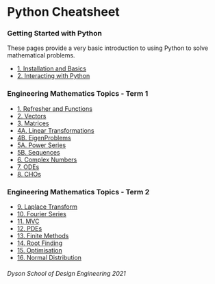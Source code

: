 # Python Cheatsheet


### Getting Started with Python
These pages provide a very basic introduction to using Python to solve mathematical problems. 
- [1. Installation and Basics](gettingStarted\installationPython)
- [2. Interacting with Python](gettingStarted\interactingWithPython)

### Engineering Mathematics Topics - Term 1
- [1. Refresher and Functions](Topics_term1\1_Refresher_func)
- [2. Vectors](Topics_term1\2_Vectors)
- [3. Matrices]()
- [4A. Linear Transformations]()
- [4B. EigenProblems]()
- [5A. Power Series]()
- [5B. Sequences]()
- [6. Complex Numbers]()
- [7. ODEs]()
- [8. CHOs]()

### Engineering Mathematics Topics - Term 2
 - [9. Laplace Transform]()
 - [10. Fourier Series]()
 - [11. MVC]()
 - [12. PDEs]()
 - [13. Finite Methods]()
 - [14. Root Finding]()
 - [15. Optimisation]()
 - [16. Normal Distribution]()

###### Dyson School of Design Engineering 2021